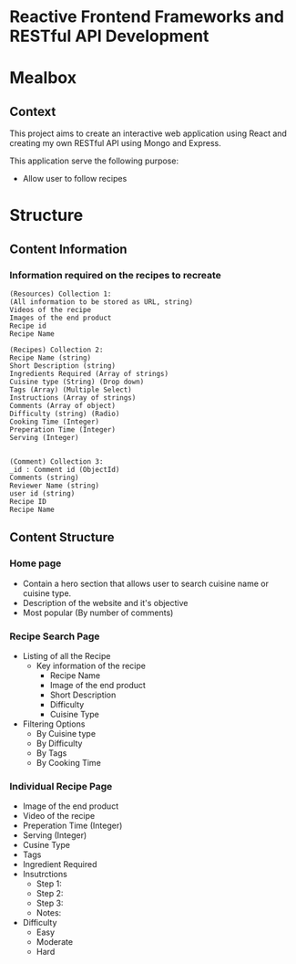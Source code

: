 # Reactive Frontend Frameworks and RESTful API Development

# **Mealbox**
## Context
This project aims to create an interactive web application using React and creating my own RESTful API using Mongo and Express. 

This application serve the following purpose:
* Allow user to follow recipes 

# Structure
## Content Information
### Information required on the recipes to recreate
```
(Resources) Collection 1:
(All information to be stored as URL, string)
Videos of the recipe 
Images of the end product 
Recipe id
Recipe Name

(Recipes) Collection 2:
Recipe Name (string)
Short Description (string)
Ingredients Required (Array of strings)
Cuisine type (String) (Drop down)
Tags (Array) (Multiple Select)
Instructions (Array of strings) 
Comments (Array of object)
Difficulty (string) (Radio)
Cooking Time (Integer) 
Preperation Time (Integer)
Serving (Integer)


(Comment) Collection 3:
_id : Comment id (ObjectId)
Comments (string)
Reviewer Name (string)
user id (string)
Recipe ID 
Recipe Name
```

## Content Structure
###  Home page

* Contain a hero section that allows user to search cuisine name or cuisine type. 
* Description of the website and it's objective
* Most popular (By number of comments)

### Recipe Search Page

* Listing of all the Recipe
    * Key information of the recipe
        * Recipe Name
        * Image of the end product
        * Short Description
        * Difficulty
        * Cuisine Type 
* Filtering Options 
     * By Cuisine type
     * By Difficulty
     * By Tags
     * By Cooking Time

### Individual Recipe Page
* Image of the end product
* Video of the recipe
* Preperation Time (Integer)
* Serving (Integer)
* Cusine Type
* Tags
* Ingredient Required
* Insutrctions
    * Step 1: 
    * Step 2:
    * Step 3:
    * Notes: 
* Difficulty
    * Easy
    * Moderate
    * Hard




